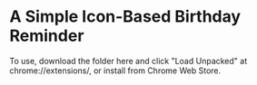 # A Simple Icon-Based Birthday Reminder
To use, download the folder here and click "Load Unpacked" at chrome://extensions/, or install from Chrome Web Store.
